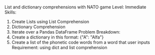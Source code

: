 List and dictionary comprehensions with NATO game
Level: Immediate
Skills:
1. Create Lists using List Comprehension
2. Dictionary Comprehension
3. Iterate over a Pandas DataFrame
Problem Breakdown:
1. Create a dictionary in this format: {"A": "Alfa"}
2. Create a list of the phonetic code words from a word that user inputs
Requirement: using dict and list comprehension